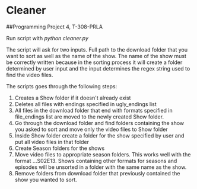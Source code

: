 # Cleaner
##Programming Project 4, T-308-PRLA

Run script with *python cleaner.py*

The script will ask for two inputs.
Full path to the download folder that you want to sort as well as the name of the show.
The name of the show must be correctly written because in the sorting process it will create a folder determined by user input and the input determines the regex string used to find the video files.

The scripts goes through the following steps:

1. Creates a Show folder if it doesn't already exist
2. Deletes all files with endings specified in ugly_endings list
3. All files in the download folder that end with formats specified in file_endings list are moved to the newly created Show folder.
4. Go through the download folder and find folders containing the show you asked to sort and move only the video files to Show folder
5. Inside Show folder create a folder for the show specified by user and put all video files in that folder
6. Create Season folders for the shows
7. Move video files to appropriate season folders. This works well with the format ...S02E13. Shows containing other formats for seasons and episodes will be unsorted in a folder with the same name as the show.
8. Remove folders from download folder that previously contained the show you wanted to sort.


